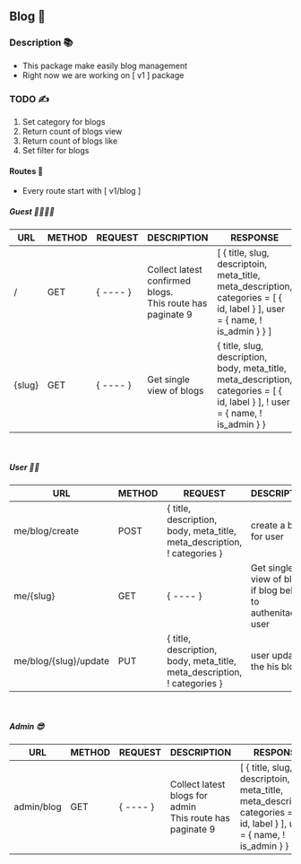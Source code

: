 ## Blog 📑

### Description 📚
- This package make easily blog management
- Right now we are working on [ v1 ] package

### TODO ✍️
1. Set category for blogs
2. Return count of blogs view
3. Return count of blogs like
4. Set filter for blogs

#### Routes 🚀
- Every route start with [ v1/blog ] 

##### Guest 🧑‍⚕️👨‍⚕️

| URL | METHOD | REQUEST | DESCRIPTION | RESPONSE                                                                                                                    |
| ----- | ----- | ----- | ----- |-----------------------------------------------------------------------------------------------------------------------------|
| / | GET | { ---- } | Collect latest confirmed blogs.<br>This route has paginate 9 | [ { title, slug, descriptoin, meta_title, meta_description, categories = [ { id, label } ], user = { name, ! is_admin } } ] |
| {slug} | GET | { ---- } | Get single view of blogs | { title, slug, description, body, meta_title, meta_description, categories = [ { id, label } ], ! user = { name, ! is_admin } } |

<br>

##### User 🧑‍💻

| URL                   | METHOD | REQUEST | DESCRIPTION                                                   | RESPONSE                                                                                         |
|-----------------------|--------| ----- |---------------------------------------------------------------|--------------------------------------------------------------------------------------------------|
| me/blog/create        | POST   | { title, description, body, meta_title, meta_description, ! categories } | create a blog for user                                        | { message, blog = { slug } }                                                                     |
| me/{slug}             | GET | { ---- } | Get single view of blogs if blog belong to authenitacted user | { title, slug, description, body, meta_title, meta_description, categories = [ { id, label } ] } |
| me/blog/{slug}/update | PUT    | { title, description, body, meta_title, meta_description, ! categories } | user update the his blog                                      | { message, blog = { slug } }                                                                     |


<br>

##### Admin 😎

| URL                   | METHOD | REQUEST | DESCRIPTION                                                 | RESPONSE                                                                                         |
|-----------------------|--------| ----- |-------------------------------------------------------------|--------------------------------------------------------------------------------------------------|
| admin/blog | GET | { ---- } | Collect latest blogs for admin<br>This route has paginate 9 | [ { title, slug, descriptoin, meta_title, meta_description, categories = [ { id, label } ], user = { name, ! is_admin } } ] |
